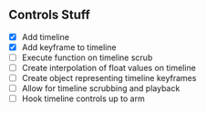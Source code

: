 ## Controls Stuff
- [x] Add timeline
- [x] Add keyframe to timeline
- [ ] Execute function on timeline scrub
- [ ] Create interpolation of float values on timeline
- [ ] Create object representing timeline keyframes
- [ ] Allow for timeline scrubbing and playback
- [ ] Hook timeline controls up to arm
